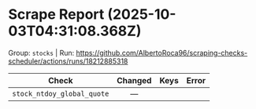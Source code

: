# Scrape Report (2025-10-03T04:31:08.368Z)

Group: `stocks`  |  Run: https://github.com/AlbertoRoca96/scraping-checks-scheduler/actions/runs/18212885318

| Check | Changed | Keys | Error |
|---|:---:|:--|:--|
| `stock_ntdoy_global_quote` | — |  |  |
